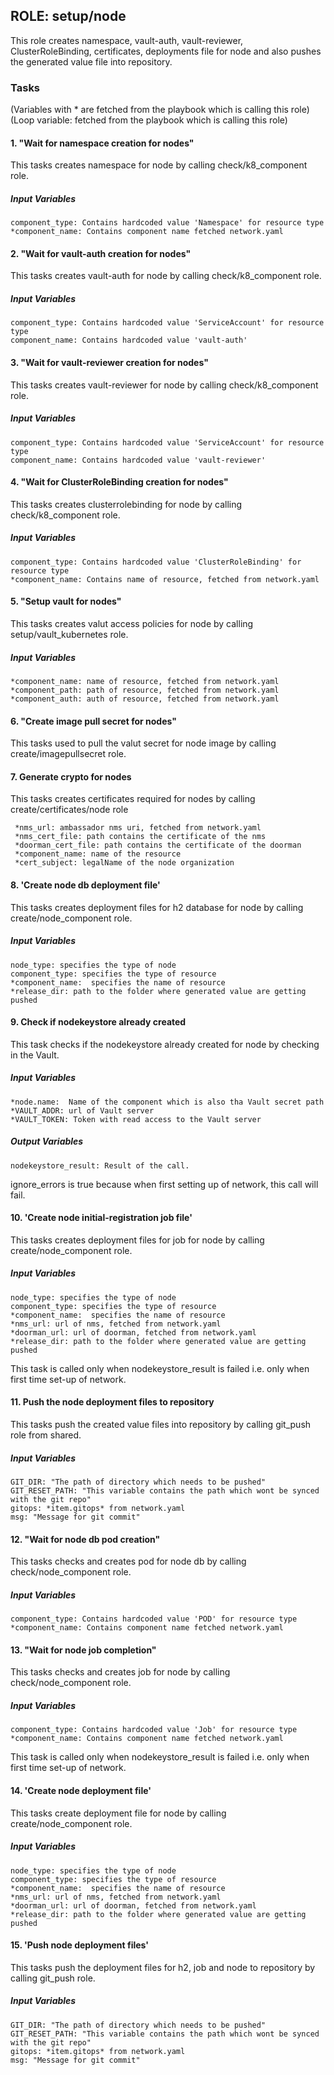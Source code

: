[//]: # (##############################################################################################)
[//]: # (Copyright Accenture. All Rights Reserved.)
[//]: # (SPDX-License-Identifier: Apache-2.0)
[//]: # (##############################################################################################)

## ROLE: setup/node
This role creates namespace, vault-auth, vault-reviewer, ClusterRoleBinding, certificates, deployments file for node and also pushes the generated value file into repository.

### Tasks
(Variables with * are fetched from the playbook which is calling this role)
(Loop variable: fetched from the playbook which is calling this role)
#### 1. "Wait for namespace creation for nodes"
This tasks creates namespace for node by calling check/k8_component role.
##### Input Variables

    component_type: Contains hardcoded value 'Namespace' for resource type
    *component_name: Contains component name fetched network.yaml

#### 2. "Wait for vault-auth creation for nodes"
This tasks creates vault-auth for node by calling check/k8_component role.
##### Input Variables

    component_type: Contains hardcoded value 'ServiceAccount' for resource type
    component_name: Contains hardcoded value 'vault-auth'

#### 3. "Wait for vault-reviewer creation for nodes"
This tasks creates vault-reviewer for node by calling check/k8_component role.
##### Input Variables

    component_type: Contains hardcoded value 'ServiceAccount' for resource type
    component_name: Contains hardcoded value 'vault-reviewer'

#### 4. "Wait for ClusterRoleBinding creation for nodes"
This tasks creates clusterrolebinding for node by calling check/k8_component role.
##### Input Variables

    component_type: Contains hardcoded value 'ClusterRoleBinding' for resource type
    *component_name: Contains name of resource, fetched from network.yaml

#### 5. "Setup vault for nodes"
This tasks creates valut access policies for node by calling setup/vault_kubernetes role.
##### Input Variables

    *component_name: name of resource, fetched from network.yaml
    *component_path: path of resource, fetched from network.yaml
    *component_auth: auth of resource, fetched from network.yaml

#### 6. "Create image pull secret for nodes" 
This tasks used to pull the valut secret for node image by calling create/imagepullsecret role.

#### 7. Generate crypto for nodes
This tasks creates certificates required for nodes by calling create/certificates/node role

     *nms_url: ambassador nms uri, fetched from network.yaml
     *nms_cert_file: path contains the certificate of the nms
     *doorman_cert_file: path contains the certificate of the doorman
     *component_name: name of the resource
     *cert_subject: legalName of the node organization

#### 8. 'Create node db deployment file'
This tasks creates deployment files for h2 database for node by calling create/node_component role.
##### Input Variables

    node_type: specifies the type of node
    component_type: specifies the type of resource
    *component_name:  specifies the name of resource
    *release_dir: path to the folder where generated value are getting pushed

#### 9. Check if nodekeystore already created
This task checks if the nodekeystore already created for node by checking in the Vault.
##### Input Variables

    *node.name:  Name of the component which is also tha Vault secret path
    *VAULT_ADDR: url of Vault server
    *VAULT_TOKEN: Token with read access to the Vault server
##### Output Variables

    nodekeystore_result: Result of the call.
    
ignore_errors is true because when first setting up of network, this call will fail.    
    
#### 10. 'Create node initial-registration job file'
This tasks creates deployment files for job for node by calling create/node_component role.
##### Input Variables

    node_type: specifies the type of node
    component_type: specifies the type of resource
    *component_name:  specifies the name of resource
    *nms_url: url of nms, fetched from network.yaml
    *doorman_url: url of doorman, fetched from network.yaml
    *release_dir: path to the folder where generated value are getting pushed

This task is called only when nodekeystore_result is failed i.e. only when first time set-up of network.

#### 11. Push the node deployment files to repository
This tasks push the created value files into repository by calling git_push role from shared.
##### Input Variables
    GIT_DIR: "The path of directory which needs to be pushed"    
    GIT_RESET_PATH: "This variable contains the path which wont be synced with the git repo"
    gitops: *item.gitops* from network.yaml
    msg: "Message for git commit"

#### 12. "Wait for node db pod creation"
This tasks checks and creates pod for node db by calling check/node_component role.
##### Input Variables

    component_type: Contains hardcoded value 'POD' for resource type
    *component_name: Contains component name fetched network.yaml

#### 13. "Wait for node job completion"
This tasks checks and creates job for node by calling check/node_component role.
##### Input Variables

    component_type: Contains hardcoded value 'Job' for resource type
    *component_name: Contains component name fetched network.yaml

This task is called only when nodekeystore_result is failed i.e. only when first time set-up of network.

#### 14. 'Create node deployment file'
This tasks create deployment file for node by calling create/node_component role.
##### Input Variables

    node_type: specifies the type of node
    component_type: specifies the type of resource
    *component_name:  specifies the name of resource
    *nms_url: url of nms, fetched from network.yaml
    *doorman_url: url of doorman, fetched from network.yaml
    *release_dir: path to the folder where generated value are getting pushed

#### 15. 'Push node deployment files'
This tasks push the deployment files for h2, job and node to repository by calling git_push role.
##### Input Variables
    GIT_DIR: "The path of directory which needs to be pushed"    
    GIT_RESET_PATH: "This variable contains the path which wont be synced with the git repo"
    gitops: *item.gitops* from network.yaml
    msg: "Message for git commit"
    